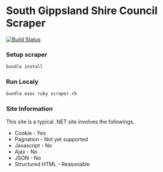 # South Gippsland Shire Council Scraper

[![Build Status](https://semaphoreci.com/api/v1/PuZZleDucK/south_gippsland_shire_das/branches/master/badge.svg)](https://semaphoreci.com/PuZZleDucK/south_gippsland_shire_das)


### Setup scraper

```bash
bundle install
```

### Run Localy
```bash
bundle exec ruby scraper.rb
```

### Site Information

This site is a typical .NET site involves the followings.
* Cookie - Yes
* Pagnation - Not yet supported
* Javascript - No
* Ajax - No
* JSON - No
* Structured HTML - Reasonable
